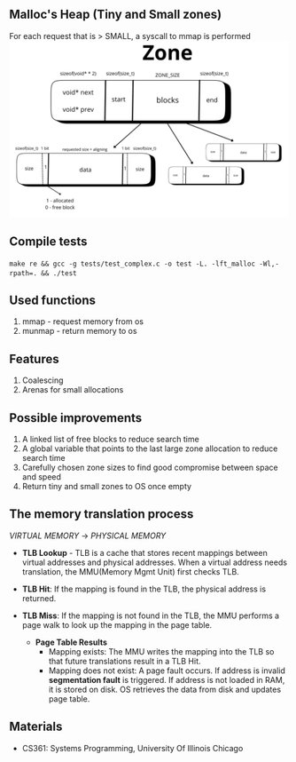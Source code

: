 ## Malloc's Heap (Tiny and Small zones)

For each request that is > SMALL, a syscall to mmap is performed
![Zone scheme](/zone.png)

## Compile tests

`make re && gcc -g tests/test_complex.c -o test -L. -lft_malloc -Wl,-rpath=. && ./test`

## Used functions

1. mmap - request memory from os
2. munmap - return memory to os

## Features

1. Coalescing
2. Arenas for small allocations

## Possible improvements

1. A linked list of free blocks to reduce search time
2. A global variable that points to the last large zone allocation to reduce search time
3. Carefully chosen zone sizes to find good compromise between space and speed
4. Return tiny and small zones to OS once empty

## The memory translation process

_VIRTUAL MEMORY_ -> _PHYSICAL MEMORY_

- **TLB Lookup** - TLB is a cache that stores recent mappings between virtual addresses and physical addresses.
  When a virtual address needs translation, the MMU(Memory Mgmt Unit) first checks TLB.

- **TLB Hit**: If the mapping is found in the TLB, the physical address is returned.
- **TLB Miss**: If the mapping is not found in the TLB, the MMU performs a page walk to look up the mapping in the page table.

  - **Page Table Results**
    - Mapping exists: The MMU writes the mapping into the TLB so that future translations result in a TLB Hit.
    - Mapping does not exist: A page fault occurs. If address is invalid **segmentation fault** is triggered. If address is not loaded in RAM, it is stored on disk. OS retrieves the data from disk and updates page table.

## Materials

- CS361: Systems Programming, University Of Illinois Chicago
